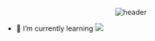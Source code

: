 <div align=center>
  
  ![header](https://capsule-render.vercel.app/api?type=Rounded&color=auto&height=300&section=header&text=Love%20Unity&fontSize=50&animation=fadeIn)
  
</div>

- 🌱 I’m currently learning <img src="https://img.shields.io/badge/Unity-FFFFFF?style=for-the-badge&logo=Unity&logoColor=black">
